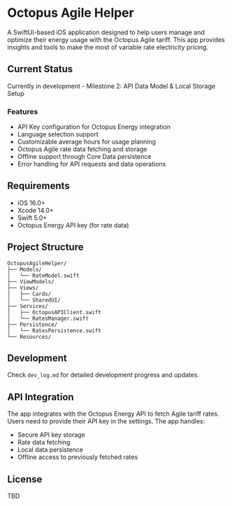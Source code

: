 # Octopus Agile Helper

A SwiftUI-based iOS application designed to help users manage and optimize their energy usage with the Octopus Agile tariff. This app provides insights and tools to make the most of variable rate electricity pricing.

## Current Status
Currently in development - Milestone 2: API Data Model & Local Storage Setup

### Features
- API Key configuration for Octopus Energy integration
- Language selection support
- Customizable average hours for usage planning
- Octopus Agile rate data fetching and storage
- Offline support through Core Data persistence
- Error handling for API requests and data operations

## Requirements
- iOS 16.0+
- Xcode 14.0+
- Swift 5.0+
- Octopus Energy API key (for rate data)

## Project Structure
```
OctopusAgileHelper/
├── Models/
│   └── RateModel.swift
├── ViewModels/
├── Views/
│   ├── Cards/
│   └── SharedUI/
├── Services/
│   ├── OctopusAPIClient.swift
│   └── RatesManager.swift
├── Persistence/
│   └── RatesPersistence.swift
└── Resources/
```

## Development
Check `dev_log.md` for detailed development progress and updates.

## API Integration
The app integrates with the Octopus Energy API to fetch Agile tariff rates. Users need to provide their API key in the settings. The app handles:
- Secure API key storage
- Rate data fetching
- Local data persistence
- Offline access to previously fetched rates

## License
TBD 